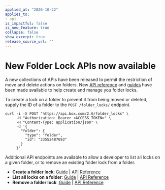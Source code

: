 ```yaml
---
applied_at: "2020-10-22"
applies_to: 
- api
is_impactful: false
is_new_feature: true
collapse: false
show_excerpt: true
release_source_url: ''
---
```


# New Folder Lock APIs now available

A new collections of APIs have been released to permit the restriction of move
and delete actions on folders. New [API reference][e_post] and [guides][g_post]
have been made available to help create and manage you folder locks.

To create a lock on a folder to prevent it from being moved or deleted, supply
the ID of a folder to the `POST /folder_locks/` endpoint.

```curl
curl -i -X POST "https://api.box.com/2.0/folder_locks" \
     -H "Authorization: Bearer <ACCESS_TOKEN>" \
     -H "Content-Type: application/json" \
     -d '{
       "folder": {
         "type": "folder",
         "id": "33552487093"
       }
     }'
```

Additional API endpoints are available to allow a developer to list all locks
on a given folder, or to remove an existing folder lock from a folder.

* **Create a folder lock**: [Guide][g_post] | [API Reference][e_post]
* **List all locks on a folder**: [Guide][g_get] | [API Reference][e_get]
* **Remove a folder lock**: [Guide][g_del] | [API Reference][e_del]

[e_get]: e://get-folder-locks
[e_post]: e://post-folder-locks
[e_del]: e://delete-folder-locks-id

[g_get]: g://folders/single/get-locks
[g_post]: g://folders/single/create-lock
[g_del]: g://folders/single/delete-lock
